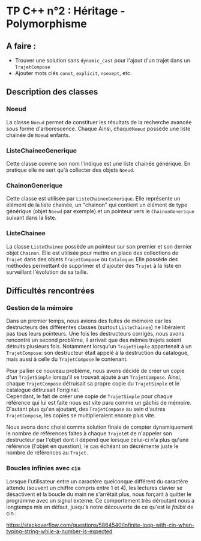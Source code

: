 # TP C++ n°2 : Héritage - Polymorphisme
## A faire :

- Trouver une solution sans `dynamic_cast` pour l'ajout d'un trajet dans un `TrajetCompose`
- Ajouter mots clés `const`, `explicit`, `noexept`, etc.

## Description des classes

### Noeud

La classe `Noeud` permet de constituer les résultats de la recherche avancée sous forme d'arborescence.
Chaque Ainsi, chaque`Noeud` possède une liste chainée de `Noeud` enfants.

### ListeChaineeGenerique

Cette classe comme son nom l'indique est une liste chainée générique. En pratique elle ne sert qu'à collecter des objets `Noeud`.

### ChainonGenerique

Cette classe est utilisée par `ListeChaineeGenerique`. Elle représente un élément de la liste chainée, un "chainon" qui contient un élément de type générique (objet `Noeud` par exemple) et un pointeur vers le `ChainonGenerique` suivant dans la liste.

### ListeChainee

La classe `ListeChainee` possède un pointeur sur son premier et son dernier objet `Chainon`.
Elle est utilisée pour mettre en place des collections de `Trajet` dans des objets `TrajetCompose` ou `Catalogue`.
Elle possède des méthodes permettant de supprimer et d'ajouter des `Trajet` à la liste en surveillant l'évolution de sa taille.

## Difficultés rencontrées

### Gestion de la mémoire

Dans un premier temps, nous avions des fuites de mémoire car les destructeurs des différentes classes (surtout `ListeChainee`) ne libéraient pas tous leurs pointeurs.
Une fois les destructeurs corrigés, nous avons rencontré un second problème, il arrivait que des mêmes trajets soient détruits plusieurs fois.
Notamment lorsqu'un `TrajetSimple` appartenait à un `TrajetCompose`: son destructeur était appelé à la destruction du catalogue, mais aussi à celle du `TrajetCompose` le contenant.

Pour pallier ce nouveau problème, nous avons décidé de créer un copie d'un `TrajetSimple` lorsqu'il se trouvait ajouté à un `TrajetCompose`.
Ainsi, chaque `TrajetCompose` détruisait sa propre copie du `TrajetSimple` et le catalogue détruisait l'original.\
Cependant, le fait de créer une copie de `TrajetSimple` pour chaque référence qui lui est faite nous est vite paru comme un gâchis de mémoire.
D'autant plus qu'en ajoutant, des `TrajetCompose` au sein d'autres `TrajetCompose`, les copies se multiplieraient encore plus vite.

Nous avons donc choisi comme solution finale de compter dynamiquement le nombre de références faites à chaque `Trajet`et de n'appeler son destructeur par l'objet dont il dépend que lorsque celui-ci n'a plus qu'une référence (l'objet en question), le cas échéant on décrémente juste le nombre de références au `Trajet`.

### Boucles infinies avec `cin`

Lorsque l'utilisateur entre un caractère quelconque différent du caractère attendu (souvent un chiffre compris entre 1 et 4), les lectures clavier se désactivent et la boucle du main ne s'arrêtait plus, nous forçant à quitter le programme avec un signal externe.
Ce comportement très déroutant nous a longtemps mis en défaut, jusqu'à notre découverte de ce qu'est le *failbit* de cin :

https://stackoverflow.com/questions/5864540/infinite-loop-with-cin-when-typing-string-while-a-number-is-expected 